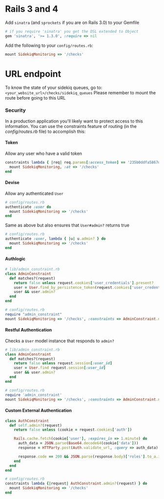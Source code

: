 # Rails 3 and 4

Add `sinatra` (and `sprockets` if you are on Rails 3.0) to your Gemfile

```ruby
# if you require 'sinatra' you get the DSL extended to Object
gem 'sinatra', '>= 1.3.0', :require => nil
```

Add the following to your `config/routes.rb`:

```ruby
mount SidekiqMonitoring => '/checks'
```

# URL endpoint

To know the state of your sidekiq queues, go to: `<your_website_url>/checks/sidekiq_queues`
Please remember to mount the route before going to this URL

### Security

In a production application you'll likely want to protect access to this information. You can use the constraints feature of routing (in the _config/routes.rb_ file) to accomplish this:

#### Token

Allow any user who have a valid token

```ruby
constraints lambda { |req| req.params[:access_token] == '235b0ddfa5867d81a3232fa6c997a382' } do
  mount SidekiqMonitoring, :at => '/checks'
end
```

#### Devise

Allow any authenticated `User`

```ruby
# config/routes.rb
authenticate :user do
  mount SidekiqMonitoring => '/checks'
end
```

Same as above but also ensures that `User#admin?` returns true

```ruby
# config/routes.rb
authenticate :user, lambda { |u| u.admin? } do
  mount SidekiqMonitoring => '/checks'
end
```

#### Authlogic

```ruby
# lib/admin_constraint.rb
class AdminConstraint
  def matches?(request)
    return false unless request.cookies['user_credentials'].present?
    user = User.find_by_persistence_token(request.cookies['user_credentials'].split(':')[0])
    user && user.admin?
  end
end

# config/routes.rb
require "admin_constraint"
mount SidekiqMonitoring => '/checks', :constraints => AdminConstraint.new
```

#### Restful Authentication

Checks a `User` model instance that responds to `admin?`

```ruby
# lib/admin_constraint.rb
class AdminConstraint
  def matches?(request)
    return false unless request.session[:user_id]
    user = User.find request.session[:user_id]
    user && user.admin?
  end
end

# config/routes.rb
require 'admin_constraint'
mount SidekiqMonitoring => '/checks', :constraints => AdminConstraint.new
```

#### Custom External Authentication

```ruby
class AuthConstraint
  def self.admin?(request)
    return false unless (cookie = request.cookies['auth'])

    Rails.cache.fetch(cookie['user'], :expires_in => 1.minute) do
      auth_data = JSON.parse(Base64.decode64(cookie['data']))
      response = HTTParty.post(Auth.validate_url, :query => auth_data)

      response.code == 200 && JSON.parse(response.body)['roles'].to_a.include?('Admin')
    end
  end
end

# config/routes.rb
constraints lambda {|request| AuthConstraint.admin?(request) } do
  mount SidekiqMonitoring => '/checks'
end
```
